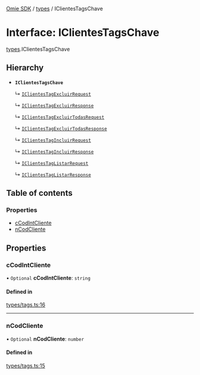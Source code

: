 [Omie SDK](../README.md) / [types](../modules/types.md) / IClientesTagsChave

# Interface: IClientesTagsChave

[types](../modules/types.md).IClientesTagsChave

## Hierarchy

- **`IClientesTagsChave`**

  ↳ [`IClientesTagExcluirRequest`](types.IClientesTagExcluirRequest.md)

  ↳ [`IClientesTagExcluirResponse`](types.IClientesTagExcluirResponse.md)

  ↳ [`IClientesTagExcluirTodasRequest`](types.IClientesTagExcluirTodasRequest.md)

  ↳ [`IClientesTagExcluirTodasResponse`](types.IClientesTagExcluirTodasResponse.md)

  ↳ [`IClientesTagIncluirRequest`](types.IClientesTagIncluirRequest.md)

  ↳ [`IClientesTagIncluirResponse`](types.IClientesTagIncluirResponse.md)

  ↳ [`IClientesTagListarRequest`](types.IClientesTagListarRequest.md)

  ↳ [`IClientesTagListarResponse`](types.IClientesTagListarResponse.md)

## Table of contents

### Properties

- [cCodIntCliente](types.IClientesTagsChave.md#ccodintcliente)
- [nCodCliente](types.IClientesTagsChave.md#ncodcliente)

## Properties

### cCodIntCliente

• `Optional` **cCodIntCliente**: `string`

#### Defined in

[types/tags.ts:16](https://github.com/lucas-bogos/omie-sdk/blob/fa631c8/src/types/tags.ts#L16)

___

### nCodCliente

• `Optional` **nCodCliente**: `number`

#### Defined in

[types/tags.ts:15](https://github.com/lucas-bogos/omie-sdk/blob/fa631c8/src/types/tags.ts#L15)
